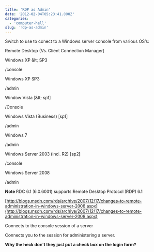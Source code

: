 ```yaml
---
title: 'RDP as Admin'
date: '2012-02-04T05:23:41.000Z'
categories:
  - 'computer-hell'
slug: 'rdp-as-admin'
---
```


Switch to use to conect to a Windows server console from various OS’s:

Remote Desktop (Vs. Client Connection Manager)

Windows XP &amp;lt; SP3

/console

Windows XP SP3

/admin

Window Vista \[&amp;lt; sp1\]

/Console

Windows Vista (Business) \[sp1\]

/admin

Windows 7

/admin

Windows Server 2003 (incl. R2) \[sp2\]

/console

Windows Server 2008

/admin

**Note** RDC 6.1 (6.0.6001) supports Remote Desktop Protocol (RDP) 6.1

[http://blogs.msdn.com/rds/archive/2007/12/17/changes-to-remote-administration-in-windows-server-2008.aspx](http://blogs.msdn.com/rds/archive/2007/12/17/changes-to-remote-administration-in-windows-server-2008.aspx)

Connects to the console session of a server

Connects you to the session for administering a server.

**Why the heck don't they just put a check box on the login form?**
